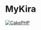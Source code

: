 # MyKira
 

[![CakePHP](https://github.com/Thealexander/KiraSaeuam/blob/master/Documentos/Logos-de-las-versiones/MyKira/Mykira%20Logo.png)](http://www.cakephp.org)

